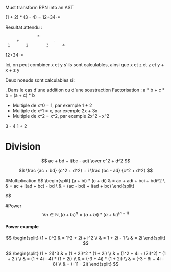 Must transform RPN into an AST

(1 + 2) * (3 - 4) = 12+34-*

Resultat attendu :

                  *
         +               -
     1       2        3      4


12+34-*

Ici, on peut combiner x et y s'ils sont calculables, ainsi que x et z et z et y
              +
      x               +
                  z      y


Deux noeuds sont calculables si:

. Dans le cas d'une addition ou d'une soustraction Factorisation : a * b + c * b = (a + c) * b
  - Multiple de x^0 = 1, par exemple 1 + 2
  - Multiple de x^1 = x, par exemple 2x + 3x
  - Multiple de x^2 = x^2, par exemple 2x^2 - x^2


3 - 4
1 + 2



# Division
$$
ac + bd + i(bc - ad)
\over
c^2 + d^2
$$

$$
\frac {ac + bd} {c^2 + d^2}
+
i  \frac {bc - ad} {c^2 + d^2}
$$

#Multiplication
$$
	\begin{split}
	(a + bi) * (c + di) & = ac + adi + bci + bdi^2 \\
		& = ac + i(ad + bc) - bd \\
		& = (ac - bd) + i(ad + bc)
	\end{split}

$$


#Power
$$
	\forall n \in \mathbb{N}, (a + bi)^n = (a + bi) * (a + bi)^{(n-1)}
$$

#### Power example
$$
	\begin{split}
	(1 + i)^2	& = 1^2 + 2i + i^2 \\
 				& = 1 + 2i - 1 \\
				& = 2i
	\end{split}
$$

$$
	\begin{split}
	(1 + 2i)^3	& = (1 + 2i)^2 * (1 + 2i) \\
				& = (1^2 + 4i + (2i)^2) * (1 + 2i) \\
				& = (1 + 4i - 4) * (1 + 2i) \\
				& = (-3 + 4i) * (1 + 2i) \\
				& = (-3 - 6i + 4i - 8) \\
				& = (-11 - 2i)
	\end{split}
$$
